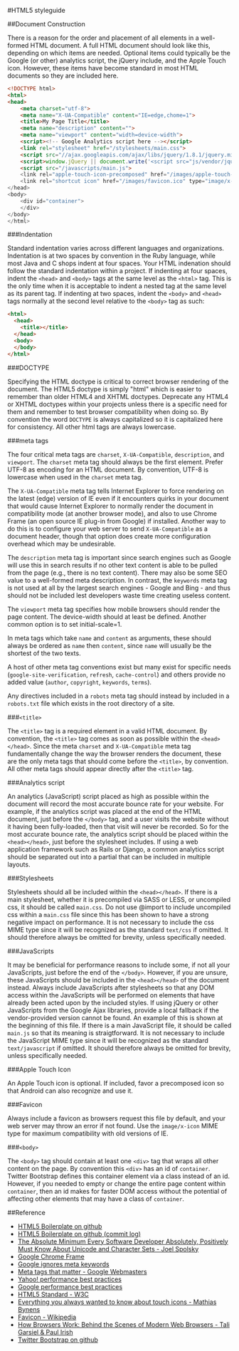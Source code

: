 #HTML5 styleguide

##Document Construction

There is a reason for the order and placement of all elements in a well-formed HTML document. A full HTML document should look like this, depending on which items are needed. Optional items could typically be the Google (or other) analytics script, the jQuery include, and the Apple Touch icon. However, these items have become standard in most HTML documents so they are included here.

```html
<!DOCTYPE html>
<html>
<head>
    <meta charset="utf-8">
    <meta name="X-UA-Compatible" content="IE=edge,chome=1">
    <title>My Page Title</title>
    <meta name="description" content="">
    <meta name="viewport" content="width=device-width">
    <script><!-- Google Analytics script here --></script>
    <link rel="stylesheet" href="/stylesheets/main.css">
    <script src="//ajax.googleapis.com/ajax/libs/jquery/1.8.1/jquery.min.js"></script>
    <script>window.jQuery || document.write('<script src="js/vendor/jquery-1.8.1.min.js"><\/script>')</script>
    <script src="/javascripts/main.js">
    <link rel="apple-touch-icon-precomposed" href="/images/apple-touch-icon-precomposed.png">
    <link rel="shortcut icon" href="/images/favicon.ico" type="image/x-icon">
</head>
<body>
    <div id="container">
    </div>
</body>
</html>
```

###Indentation

Standard indentation varies across different languages and organizations. Indentation is at two spaces by convention in the Ruby language, while most Java and C shops indent at four spaces. Your HTML indenation should follow the standard indentation within a project. If indenting at four spaces, indent the `<head>` and `<body>` tags at the same level as the `<html>` tag. This is the only time when it is acceptable to indent a nested tag at the same level as its parent tag. If indenting at two spaces, indent the `<body>` and `<head>` tags normally at the second level relative to the `<body>` tag as such:

```html
<html>
  <head>
    <title></title>
  </head>
  <body>
  </body>
</html>
```

###DOCTYPE

Specifying the HTML doctype is critical to correct browser rendering of the document. The HTML5 doctype is simply "html" which is easier to remember than older HTML4 and XHTML doctypes. Deprecate any HTML4 or XHTML doctypes within your projects unless there is a specific need for them and remember to test browser compatibility when doing so. By convention the word `DOCTYPE` is always capitalized so it is capitalized here for consistency. All other html tags are always lowercase.

###meta tags

The four critical meta tags are `charset`, `X-UA-Compatible`, `description`, and `viewport`. The `charset` meta tag should always be the first element. Prefer UTF-8 as encoding for an HTML document. By convention, UTF-8 is lowercase when used in the `charset` meta tag.

The `X-UA-Compatible` meta tag tells Internet Explorer to force rendering on the latest (edge) version of IE even if it encounters quirks in your document that would cause Internet Explorer to normally render the document in compatibility mode (at another browser mode), and also to use Chrome Frame (an open source IE plug-in from Google) if installed. Another way to do this is to configure your web server to send `X-UA-Compatible` as a document header, though that option does create more configuration overhead which may be undesirable.

The `description` meta tag is important since search engines such as Google will use this in search results if no other text content is able to be pulled from the page (e.g., there is no text content). There may also be some SEO value to a well-formed meta description. In contrast, the `keywords` meta tag is not used at all by the largest search engines - Google and Bing - and thus should not be included lest developers waste time creating useless content.

The `viewport` meta tag specifies how mobile browsers should render the page content. The device-width should at least be defined. Another common option is to set initial-scale=1.

In meta tags which take `name` and `content` as arguments, these should always be ordered as `name` then `content`, since `name` will usually be the shortest of the two texts.

A host of other meta tag conventions exist but many exist for specific needs (`google-site-verification`, `refresh`, `cache-control`) and others provide no added value (`author`, `copyright`, `keywords`, `terms`).

Any directives included in a `robots` meta tag should instead by included in a `robots.txt` file which exists in the root directory of a site.

###`<title>`

The `<title>` tag is a required element in a valid HTML document. By convention, the `<title>` tag comes as soon as possible within the `<head></head>`. Since the meta `charset` and `X-UA-Compatible` meta tag fundamentally change the way the browser renders the document, these are the only meta tags that should come before the `<title>`, by convention. All other meta tags should appear directly after the `<title>` tag.

###Analytics script

An analytics (JavaScript) script placed as high as possible within the document will record the most accurate bounce rate for your website. For example, if the analytics script was placed at the end of the HTML document, just before the `</body>` tag, and a user visits the website without it having been fully-loaded, then that visit will never be recorded. So for the most accurate bounce rate, the analytics script should be placed within the `<head></head>`, just before the stylesheet includes. If using a web application framework such as Rails or Django, a common analytics script should be separated out into a partial that can be included in multiple layouts.

###Stylesheets

Stylesheets should all be included within the `<head></head>`. If there is a main stylesheet, whether it is precompiled via SASS or LESS, or uncompiled css, it should be called `main.css`. Do not use @import to include uncompiled css within a `main.css` file since this has been shown to have a strong negative impact on performance. It is not necessary to include the css MIME type since it will be recognized as the standard `text/css` if omitted. It should therefore always be omitted for brevity, unless specifically needed.

###JavaScripts

It may be beneficial for performance reasons to include some, if not all your JavaScripts, just before the end of the `</body>`. However, if you are unsure, these JavaScripts should be included in the `<head></head>` of the document instead. Always include JavaScripts after stylesheets so that any DOM access within the JavaScripts will be performed on elements that have already been acted upon by the included styles. If using jQuery or other JavaScripts from the Google Ajax libraries, provide a local fallback if the vendor-provided version cannot be found. An example of this is shown at the beginning of this file. If there is a main JavaScript file, it should be called `main.js` so that its meaning is straigtforward. It is not necessary to include the JavaScript MIME type since it will be recognized as the standard `text/javascript` if omitted. It should therefore always be omitted for brevity, unless specifically needed.

###Apple Touch Icon

An Apple Touch icon is optional. If included, favor a precomposed icon so that Android can also recognize and use it.

###Favicon

Always include a favicon as browsers request this file by default, and your web server may throw an error if not found. Use the `image/x-icon` MIME type for maximum compatibility with old versions of IE.

###`<body>`

The `<body>` tag should contain at least one `<div>` tag that wraps all other content on the page. By convention this `<div>` has an id of `container`. Twitter Bootstrap defines this container element via a class instead of an id. However, if you needed to empty or change the entire page content within `container`, then an id makes for faster DOM access without the potential of affecting other elements that may have a class of `container`.

##Reference

* [HTML5 Boilerplate on github](https://github.com/h5bp/html5-boilerplate)
* [HTML5 Boilerplate on github (commit log)](https://github.com/h5bp/html5-boilerplate/commits/master)
* [The Absolute Minimum Every Software Developer Absolutely, Positively Must Know About Unicode and Character Sets - Joel Spolsky](http://www.joelonsoftware.com/articles/Unicode.html)
* [Google Chrome Frame](https://developers.google.com/chrome/chrome-frame/)
* [Google ignores meta keywords](http://googlewebmastercentral.blogspot.com/2009/09/google-does-not-use-keywords-meta-tag.html)
* [Meta tags that matter - Google Webmasters](http://support.google.com/webmasters/bin/answer.py?hl=en&answer=79812)
* [Yahoo! performance best practices](http://developer.yahoo.com/performance/)
* [Google performance best practices](https://developers.google.com/speed/docs/best-practices/rules_intro)
* [HTML5 Standard - W3C](http://www.whatwg.org/specs/web-apps/current-work/multipage/#devices)
* [Everything you always wanted to know about touch icons - Mathias Bynens](http://mathiasbynens.be/notes/touch-icons)
* [Favicon - Wikipedia](http://en.wikipedia.org/wiki/Favicon)
* [How Browsers Work: Behind the Scenes of Modern Web Browsers - Tali Garsiel & Paul Irish](http://www.html5rocks.com/en/tutorials/internals/howbrowserswork/)
* [Twitter Bootstrap on github](https://github.com/twitter/bootstrap)